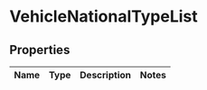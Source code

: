 # VehicleNationalTypeList

## Properties
Name | Type | Description | Notes
------------ | ------------- | ------------- | -------------
